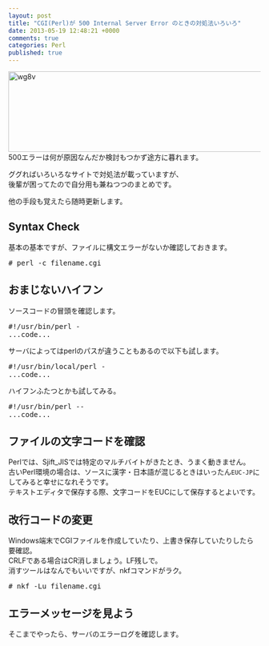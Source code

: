 ```yaml
---
layout: post
title: "CGI(Perl)が 500 Internal Server Error のときの対処法いろいろ"
date: 2013-05-19 12:48:21 +0000
comments: true
categories: Perl
published: true
---
```


[<img class="aligncenter size-full wp-image-208" alt="wg8v" src="http://labo.in-ception.com/wp-content/uploads/2013/08/wg8v.png" width="769" height="161" />][1]  
500エラーは何が原因なんだか検討もつかず途方に暮れます。

[1]: http://labo.in-ception.com/wp-content/uploads/2013/08/wg8v.png

ググればいろいろなサイトで対処法が載っていますが、  
後輩が困ってたので自分用も兼ねつつのまとめです。

他の手段も覚えたら随時更新します。

## Syntax Check

基本の基本ですが、ファイルに構文エラーがないか確認しておきます。

<pre lang="sh"># perl -c filename.cgi</pre>

## おまじないハイフン

ソースコードの冒頭を確認します。

<pre lang="sh">#!/usr/bin/perl -
...code...</pre>

サーバによってはperlのパスが違うこともあるので以下も試します。

<pre lang="sh">#!/usr/bin/local/perl -
...code...</pre>

ハイフンふたつとかも試してみる。

<pre lang="sh">#!/usr/bin/perl --
...code...</pre>

## ファイルの文字コードを確認

Perlでは、Sjift_JISでは特定のマルチバイトがきたとき、うまく動きません。  
古いPerl環境の場合は、ソースに漢字・日本語が混じるときはいったん`EUC-JP`にしてみると幸せになれそうです。  
テキストエディタで保存する際、文字コードをEUCにして保存するとよいです。

## 改行コードの変更

Windows端末でCGIファイルを作成していたり、上書き保存していたりしたら要確認。  
CRLFである場合はCR消しましょう。LF残しで。  
消すツールはなんでもいいですが、nkfコマンドがラク。

<pre lang="sh"># nkf -Lu filename.cgi</pre>

## エラーメッセージを見よう

そこまでやったら、サーバのエラーログを確認します。
